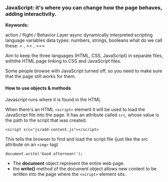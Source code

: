 ### **JavaScript**: it's where you can change how the page behaves, adding interactivity. 

**Keywords:**

action / flight / Behavior Layer 
async
dynamically
interpreted scripting language
variables
data types:  numbers, strings, booleans
what do we call these:  = , == , === 

Aim to keep the three languages (HTML, CSS, JavaScript) in separate files, withthe HTML page linking to CSS and JavaScript files. 

Some people browse with JavaScript turned off, so you need to make sure that the page still works for them. 

#### **How to use objects & methods**

Javascript runs where it is found in the HTML

When there's an HTML `<script>` element it will be used to load the JavaScript file into the page. It has an attribute called `src`, whose value is the path to the script that was created. 

`<script src="js/add-content.js"></script>` 

This tells the browser to find and load the script file (just like the src attribute on an `<img>` tag)

`document.write('Good afternoon!');`

* The **document** object represent the entire web page.
* the **write()** method of the document object allows new content to be written into the page where the `<script>` element sits.

